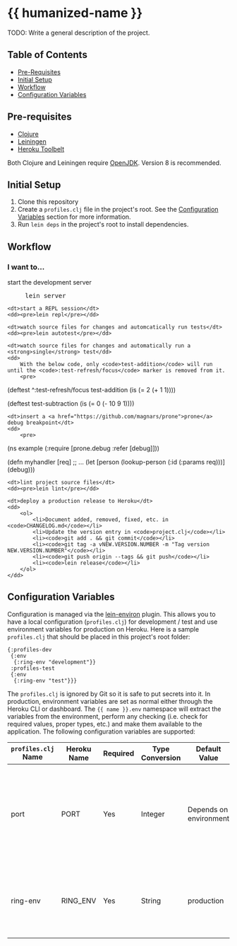 # {{ humanized-name }}

TODO: Write a general description of the project.

## Table of Contents
* [Pre-Requisites](#pre-requisites)
* [Initial Setup](#initial-setup)
* [Workflow](#workflow)
* [Configuration Variables](#configuration-variables)

## Pre-requisites
* [Clojure](https://clojure.org/guides/getting_started)
* [Leiningen](https://leiningen.org/)
* [Heroku Toolbelt](https://devcenter.heroku.com/articles/heroku-cli)

Both Clojure and Leiningen require [OpenJDK](http://openjdk.java.net/install/). Version 8 is recommended.

## Initial Setup
1. Clone this repository
2. Create a `profiles.clj` file in the project's root. See the [Configuration Variables](#configuration-variables) section for more information.
3. Run `lein deps` in the project's root to install dependencies.

## Workflow
### I want to...
<dl>
    <dt>start the development server</dt>
    <dd><pre>lein server</pre></dd>

    <dt>start a REPL session</dt>
    <dd><pre>lein repl</pre></dd>

    <dt>watch source files for changes and automcatically run tests</dt>
    <dd><pre>lein autotest</pre></dd>

    <dt>watch source files for changes and automatically run a <strong>single</strong> test</dd>
    <dd>
        With the below code, only <code>test-addition</code> will run until the <code>:test-refresh/focus</code> marker is removed from it.
        <pre>
(deftest ^:test-refresh/focus test-addition
  (is (= 2 (+ 1 1))))

(deftest test-subtraction
  (is (= 0 (- 10 9 1))))
        </pre>
    </dd>

    <dt>insert a <a href="https://github.com/magnars/prone">prone</a> debug breakpoint</dt>
    <dd>
        <pre>
(ns example
  (:require [prone.debug :refer [debug]]))

(defn myhandler [req]
  ;; ...
  (let [person (lookup-person (:id (:params req)))]
    (debug)))
        </pre>
    </dd>

    <dt>lint project source files</dt>
    <dd><pre>lein lint</pre></dd>

    <dt>deploy a production release to Heroku</dt>
    <dd>
        <ol>
            <li>Document added, removed, fixed, etc. in <code>CHANGELOG.md</code></li>
            <li>Update the version entry in <code>project.clj</code></li>
            <li><code>git add . && git commit</code></li>
            <li><code>git tag -a vNEW.VERSION.NUMBER -m "Tag version NEW.VERSION.NUMBER"</code></li>
            <li><code>git push origin --tags && git push</code></li>
            <li><code>lein release</code></li>
        </ol>
    </dd>
</dl>

## Configuration Variables
Configuration is managed via the [lein-environ](https://github.com/weavejester/environ) plugin. This allows you to have a local configuration (`profiles.clj`) for development / test and use environment variables for production on Heroku. Here is a sample `profiles.clj` that should be placed in this project's root folder:

```
{:profiles-dev
 {:env
  {:ring-env "development"}}
 :profiles-test
 {:env
  {:ring-env "test"}}}
```

The `profiles.clj` is ignored by Git so it is safe to put secrets into it. In production, environment variables are set as normal either through the Heroku CLI or dashboard. The `{{ name }}.env` namespace will extract the variables from the environment, perform any checking (i.e. check for required values, proper types, etc.) and make them available to the application. The following configuration variables are supported:

<table>
    <thead>
        <tr>
            <th><code>profiles.clj</code> Name</th>
            <th>Heroku Name</th>
            <th>Required</th>
            <th>Type Conversion</th>
            <th>Default Value</th>
            <th>Description</th>
        </tr>
    </thead>
    <tbody>
        <tr>
            <td>port</td>
            <td>PORT</td>
            <td>Yes</td>
            <td>Integer</td>
            <td>Depends on environment</td>
            <td>In development, an available port will automatically be selected. For production, this value is provided by Heroku.</td>
        </tr>
        <tr>
            <td>ring-env</td>
            <td>RING_ENV</td>
            <td>Yes</td>
            <td>String</td>
            <td>production</td>
            <td>Mode in which the application will run. Valid values are <strong>development</strong>, <strong>test</strong> and <strong>production</strong></td>
        </tr>
    </tbody>
</table>
